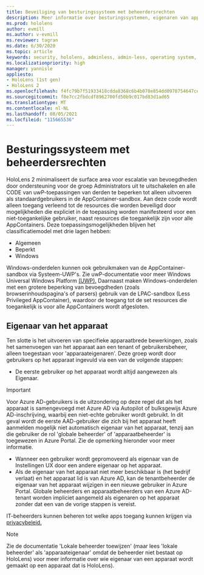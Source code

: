 ```yaml
---
title: Beveiliging van besturingssysteem met beheerdersrechten
description: Meer informatie over besturingssystemen, eigenaren van apparaten en beveiliging van besturingssystemen HoloLens mixed reality beheerapparaten.
ms.prod: hololens
author: evmill
ms.author: v-evmill
ms.reviewer: tagran
ms.date: 6/30/2020
ms.topic: article
keywords: security, hololens, adminless, admin-less, operating system, admin-less operating system, admin os, admin-less os, hololens 2, hololens2 security,
ms.localizationpriority: high
manager: yannisle
appliesto:
- HoloLens (1st gen)
- HoloLens 2
ms.openlocfilehash: f4fc79b7f51933418cdda8368c6b4b070e854dd0978754647ce864075c772cfd
ms.sourcegitcommit: f8e7cc2fbdcdf8962700fd50b9c017bd83d1ad65
ms.translationtype: MT
ms.contentlocale: nl-NL
ms.lasthandoff: 08/05/2021
ms.locfileid: "115665536"
---
```

# <a name="admin-less-operating-system"></a>Besturingssysteem met beheerdersrechten

HoloLens 2 minimaliseert de surface area voor escalatie van bevoegdheden door ondersteuning voor de groep Administrators uit te uitschakelen en alle CODE van uwP-toepassingen van derden te beperken tot alleen uitvoeren als standaardgebruikers in de AppContainer-sandbox. Aan deze code wordt alleen toegang verleend tot de resources die worden beveiligd door mogelijkheden die expliciet in de toepassing worden manifesteerd voor een niet-toegankelijke gebruiker, naast resources die toegankelijk zijn voor alle AppContainers.
Deze toepassingsmogelijkheden blijven het classificatiemodel met drie lagen hebben:
  * Algemeen
  * Beperkt
  * Windows

Windows-onderdelen kunnen ook gebruikmaken van de AppContainer-sandbox via Systeem-UWP's. Zie uwP-documentatie voor meer Windows Universal Windows Platform [(UWP).](/windows/uwp/) Daarnaast maken Windows-onderdelen met een grotere beperking van bevoegdheden (zoals browserinhoudspagina's of parsers) gebruik van de LPAC-sandbox (Less Privileged AppContainer), waardoor de toegang tot de set resources die toegankelijk is voor alle AppContainers wordt afgesloten.

## <a name="device-owner"></a>Eigenaar van het apparaat

Ten slotte is het uitvoeren van specifieke apparaatbrede bewerkingen, zoals het samenvoegen van het apparaat aan een tenant of gebruikersbeheer, alleen toegestaan voor 'apparaateigenaren'. Deze groep wordt door gebruikers op het apparaat ingevuld via een van de volgende stappen:
  * De eerste gebruiker op het apparaat wordt altijd aangewezen als Eigenaar. 
> [!IMPORTANT]
>Voor Azure AD-gebruikers is de uitzondering op deze regel dat als het apparaat is samengevoegd met Azure AD via Autopilot of bulksgewijs Azure AD-inschrijving, waarbij een niet-echte gebruiker wordt gebruikt. In dit geval wordt de eerste AAD-gebruiker die zich bij het apparaat heeft aanmelden mogelijk niet automatisch eigenaar van het apparaat, tenzij aan die gebruiker de rol 'globale beheerder' of 'apparaatbeheerder' is toegewezen in Azure Portal. Zie de opmerking hieronder voor meer informatie.  

  * Wanneer een gebruiker wordt gepromoveerd als eigenaar van de Instellingen UX door een andere eigenaar op het apparaat.
  * Als de eigenaar van het apparaat niet meer beschikbaar is (het bedrijf verlaat) en het apparaat lid is van Azure AD, kan de tenantbeheerder de eigenaar van het apparaat wijzigen in een nieuwe gebruiker in Azure Portal. Globale beheerders en apparaatbeheerders van een Azure AD-tenant worden impliciet aangemeld als eigenaren op het apparaat zonder dat een van de vorige stappen is vereist.  

 IT-beheerders kunnen beheren tot welke apps toegang kunnen krijgen via [privacybeleid.](/windows/client-management/mdm/policy-csp-privacy) 

> [!NOTE]
> Zie de documentatie 'Lokale beheerder toewijzen' (maar lees [](/azure/active-directory/devices/assign-local-admin) 'lokale beheerder' als 'apparaateigenaar' omdat de beheerder niet bestaat op HoloLens) voor meer informatie over wie eigenaar van een apparaat wordt gemaakt op een apparaat dat is HoloLens).